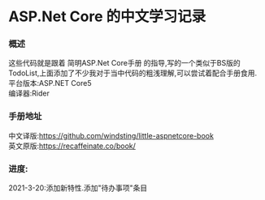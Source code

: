 # ASP.Net Core 的中文学习记录
### 概述
这些代码就是跟着 简明ASP.Net Core手册 的指导,写的一个类似于BS版的TodoList,上面添加了不少我对于当中代码的粗浅理解,可以尝试着配合手册食用.<br>
平台版本:ASP.NET Core5<br>
编译器:Rider
### 手册地址
中文译版:https://github.com/windsting/little-aspnetcore-book<br>
英文原版:https://recaffeinate.co/book/<br>
### 进度:
2021-3-20:添加新特性.添加"待办事项"条目
